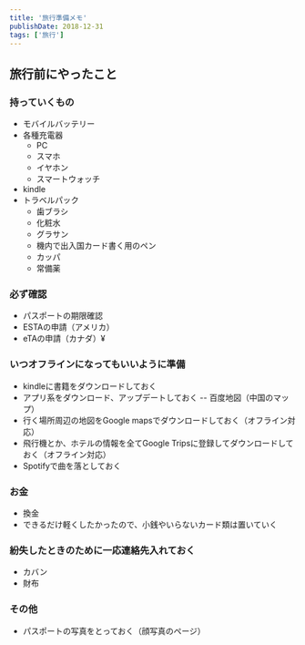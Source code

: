 ```yaml
---
title: '旅行準備メモ'
publishDate: 2018-12-31
tags: ['旅行']
---
```


## 旅行前にやったこと

### 持っていくもの

- モバイルバッテリー
- 各種充電器
    - PC
    - スマホ
    - イヤホン
    - スマートウォッチ
- kindle
- トラベルパック
    - 歯ブラシ
    - 化粧水
    - グラサン
    - 機内で出入国カード書く用のペン
    - カッパ
    - 常備薬

### 必ず確認

- パスポートの期限確認
- ESTAの申請（アメリカ）
- eTAの申請（カナダ）¥

### いつオフラインになってもいいように準備

- kindleに書籍をダウンロードしておく
- アプリ系をダウンロード、アップデートしておく
-- 百度地図（中国のマップ）
- 行く場所周辺の地図をGoogle mapsでダウンロードしておく（オフライン対応）
- 飛行機とか、ホテルの情報を全てGoogle Tripsに登録してダウンロードしておく（オフライン対応）
- Spotifyで曲を落としておく

### お金

- 換金
- できるだけ軽くしたかったので、小銭やいらないカード類は置いていく

### 紛失したときのために一応連絡先入れておく

- カバン
- 財布

### その他

- パスポートの写真をとっておく（顔写真のページ）

